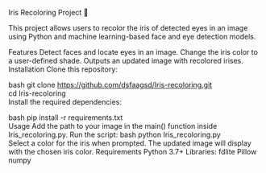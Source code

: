 Iris Recoloring Project 🌈

This project allows users to recolor the iris of detected eyes in an image using Python and machine learning-based face and eye detection models.

Features
Detect faces and locate eyes in an image.
Change the iris color to a user-defined shade.
Outputs an updated image with recolored irises.
Installation
Clone this repository:

bash
git clone https://github.com/dsfaagsd/Iris-recoloring.git  
cd Iris-recoloring  
Install the required dependencies:

bash
pip install -r requirements.txt  
Usage
Add the path to your image in the main() function inside Iris_recoloring.py.
Run the script:
bash
python Iris_recoloring.py  
Select a color for the iris when prompted.
The updated image will display with the chosen iris color.
Requirements
Python 3.7+
Libraries:
fdlite
Pillow
numpy
